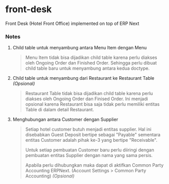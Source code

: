 # front-desk

Front Desk (Hotel Front Office) implemented on top of ERP Next

### Notes

1. Child table untuk menyambung antara Menu Item dengan Menu

   > Menu Item tidak bisa dijadikan child table karena perlu diakses oleh Ongoing Order dan Finished Order.
   > Sehingga perlu dibuat child table baru untuk menyambung antara kedua doctype.

2. Child table untuk menyambung dari Restaurant ke Restaurant Table _(Opsional)_

   > Restaurant Table tidak bisa dijadikan child table karena perlu diakses oleh Ongoing Order dan Finised Order.
   > Ini menjadi opsional karena Restaurant bisa saja tidak perlu memiliki entitas Table di dalam detail Restaurant.

3. Menghubungan antara Customer dengan Supplier
   > Setiap hotel customer butuh menjadi entitas supplier. Hal ini disebabkan Guest Deposit bertipe sebagai "Payable" sementara entitas Customer adalah pihak ke-3 yang bertipe "Receivable".
   >
   > Untuk setiap pembuatan Customer baru perlu diiringi dengan pembuatan entitas Supplier dengan nama yang sama persis.
   >
   > Apabila perlu dihubungkan maka dapat di aktifkan Common Party Accounting ERPNext. (Account Settings > Common Party Accounting) _(Opsional)_
